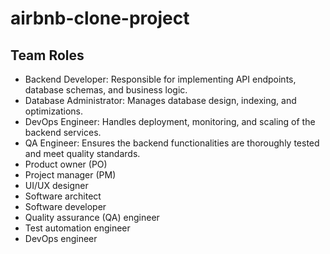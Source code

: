 # airbnb-clone-project

## Team Roles
- Backend Developer: Responsible for implementing API endpoints, database schemas, and business logic.
- Database Administrator: Manages database design, indexing, and optimizations.
- DevOps Engineer: Handles deployment, monitoring, and scaling of the backend services.
- QA Engineer: Ensures the backend functionalities are thoroughly tested and meet quality standards.
- Product owner (PO)
- Project manager (PM)
- UI/UX designer
- Software architect
- Software developer
- Quality assurance (QA) engineer
- Test automation engineer
- DevOps engineer
